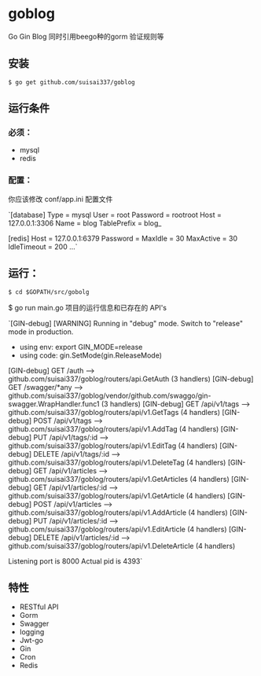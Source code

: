# goblog
Go Gin Blog 同时引用beego种的gorm 验证规则等

## 安装
`$ go get github.com/suisai337/goblog`

## 运行条件
### 必须：
- mysql
- redis

### 配置：
你应该修改 conf/app.ini 配置文件

`[database]
Type = mysql
User = root
Password = rootroot
Host = 127.0.0.1:3306
Name = blog
TablePrefix = blog_

[redis]
Host = 127.0.0.1:6379
Password =
MaxIdle = 30
MaxActive = 30
IdleTimeout = 200
...`

## 运行：
` $ cd $GOPATH/src/gobolg `

$ go run main.go 
项目的运行信息和已存在的 API's

`[GIN-debug] [WARNING] Running in "debug" mode. Switch to "release" mode in production.
 - using env:	export GIN_MODE=release
 - using code:	gin.SetMode(gin.ReleaseMode)

[GIN-debug] GET    /auth                     --> github.com/suisai337/goblog/routers/api.GetAuth (3 handlers)
[GIN-debug] GET    /swagger/*any             --> github.com/suisai337/goblog/vendor/github.com/swaggo/gin-swagger.WrapHandler.func1 (3 handlers)
[GIN-debug] GET    /api/v1/tags              --> github.com/suisai337/goblog/routers/api/v1.GetTags (4 handlers)
[GIN-debug] POST   /api/v1/tags              --> github.com/suisai337/goblog/routers/api/v1.AddTag (4 handlers)
[GIN-debug] PUT    /api/v1/tags/:id          --> github.com/suisai337/goblog/routers/api/v1.EditTag (4 handlers)
[GIN-debug] DELETE /api/v1/tags/:id          --> github.com/suisai337/goblog/routers/api/v1.DeleteTag (4 handlers)
[GIN-debug] GET    /api/v1/articles          --> github.com/suisai337/goblog/routers/api/v1.GetArticles (4 handlers)
[GIN-debug] GET    /api/v1/articles/:id      --> github.com/suisai337/goblog/routers/api/v1.GetArticle (4 handlers)
[GIN-debug] POST   /api/v1/articles          --> github.com/suisai337/goblog/routers/api/v1.AddArticle (4 handlers)
[GIN-debug] PUT    /api/v1/articles/:id      --> github.com/suisai337/goblog/routers/api/v1.EditArticle (4 handlers)
[GIN-debug] DELETE /api/v1/articles/:id      --> github.com/suisai337/goblog/routers/api/v1.DeleteArticle (4 handlers)

Listening port is 8000
Actual pid is 4393`

## 特性
- RESTful API
- Gorm
- Swagger
- logging
- Jwt-go
- Gin
- Cron
- Redis
